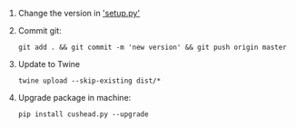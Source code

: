 1) Change the version in ['setup.py'](./setup.py)

2) Commit git:

    `git add . && git commit -m 'new version' && git push origin master`

3) Update to Twine

    `twine upload --skip-existing dist/*`

4) Upgrade package in machine:

    `pip install cushead.py --upgrade`
